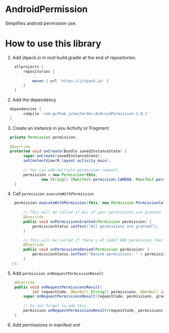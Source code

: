 # AndroidPermission
Simplifies android permission use.

How to use this library
=======

1. Add jitpack.io in root build.gradle at the end of repositories:
```groovy
    allprojects {
        repositories {
            ...
            maven { url 'https://jitpack.io' }
        }
    }
```
2. Add the dependency
```groovy
  dependencies {
        compile 'com.github.jchesterdev:AndroidPermission:1.0.1'
  }
```
3. Create an instance in you Activity or Fragment
```java
  private Permission permission;
    
  @Override
  protected void onCreate(Bundle savedInstanceState) {
        super.onCreate(savedInstanceState);
        setContentView(R.layout.activity_main);
        
        // You can add multiple permission request
        permission = new Permission(this,
                new String[] {Manifest.permission.CAMERA, Manifest.permission.CALL_PHONE});
    }
```

4. Call `permission.executeWithPermission`
```java
    permission.executeWithPermission(this, new Permission.PermissionCallback() {
        
        // This will be called if ALL of your permissions are granted
        @Override
        public void onPermissionsGranted(Permission permission) {
            permissionStatus.setText("All permissions are granted");
        }

        // This will be called if there's AT LEAST ONE permission that isn't granted
        @Override
        public void onPermissionsDenied(Permission permission) {
            permissionStatus.setText("Denied permissions: " + permission.getDeniedPermissions());
        }
   });
```

5. Add `permission.onRequestPermissionResult`
```java
    @Override
    public void onRequestPermissionsResult(
            int requestCode, @NonNull String[] permissions, @NonNull int[] grantResults) {
        super.onRequestPermissionsResult(requestCode, permissions, grantResults);
        
        // Do not forget to add this.
        permission.onRequestPermissionsResult(requestCode, permissions, grantResults);
    }
```

6. Add permissions in manifest.xml
